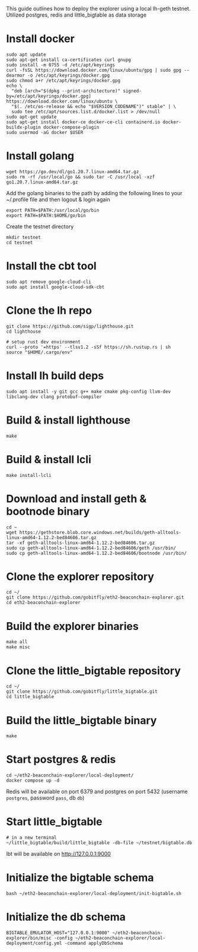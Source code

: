 This guide outlines how to deploy the explorer using a local lh-geth testnet. Utilized postgres, redis and little_bigtable as data storage

# Install docker
```
sudo apt update
sudo apt-get install ca-certificates curl gnupg
sudo install -m 0755 -d /etc/apt/keyrings
curl -fsSL https://download.docker.com/linux/ubuntu/gpg | sudo gpg --dearmor -o /etc/apt/keyrings/docker.gpg
sudo chmod a+r /etc/apt/keyrings/docker.gpg
echo \
  "deb [arch="$(dpkg --print-architecture)" signed-by=/etc/apt/keyrings/docker.gpg] https://download.docker.com/linux/ubuntu \
  "$(. /etc/os-release && echo "$VERSION_CODENAME")" stable" | \
  sudo tee /etc/apt/sources.list.d/docker.list > /dev/null
sudo apt-get update
sudo apt-get install docker-ce docker-ce-cli containerd.io docker-buildx-plugin docker-compose-plugin
sudo usermod -aG docker $USER
```
# Install golang
```
wget https://go.dev/dl/go1.20.7.linux-amd64.tar.gz
sudo rm -rf /usr/local/go && sudo tar -C /usr/local -xzf go1.20.7.linux-amd64.tar.gz
```
Add the golang binaries to the path by adding the following lines to your ~/.profile file and then logout & login again
```
export PATH=$PATH:/usr/local/go/bin
export PATH=$PATH:$HOME/go/bin
```
Create the testnet directory
```
mkdir testnet
cd testnet
```
# Install the cbt tool
```
sudo apt remove google-cloud-cli
sudo apt install google-cloud-sdk-cbt
```
# Clone the lh repo
```
git clone https://github.com/sigp/lighthouse.git 
cd lighthouse
```
```
# setup rust dev environment
curl --proto '=https' --tlsv1.2 -sSf https://sh.rustup.rs | sh 
source "$HOME/.cargo/env"
```
# Install lh build deps
```
sudo apt install -y git gcc g++ make cmake pkg-config llvm-dev libclang-dev clang protobuf-compiler
```
# Build & install lighthouse
```
make
```
# Build & install lcli
```
make install-lcli
```
# Download and install geth & bootnode binary
```
cd ~
wget https://gethstore.blob.core.windows.net/builds/geth-alltools-linux-amd64-1.12.2-bed84606.tar.gz
tar -xf geth-alltools-linux-amd64-1.12.2-bed84606.tar.gz
sudo cp geth-alltools-linux-amd64-1.12.2-bed84606/geth /usr/bin/
sudo cp geth-alltools-linux-amd64-1.12.2-bed84606/bootnode /usr/bin/
```
# Clone the explorer repository
```
cd ~/
git clone https://github.com/gobitfly/eth2-beaconchain-explorer.git
cd eth2-beaconchain-explorer
```
# Build the explorer binaries
```
make all
make misc
```
# Clone the little_bigtable repository
```
cd ~/
git clone https://github.com/gobitfly/little_bigtable.git
cd little_bigtable
```
# Build the little_bigtable binary
```
make
```
# Start postgres & redis
```
cd ~/eth2-beaconchain-explorer/local-deployment/
docker compose up -d
```
Redis will be available on port 6379 and postgres on port 5432 (username `postgres`, password `pass`, db `db`)
# Start little_bigtable
```
# in a new terminal
~/little_bigtable/build/little_bigtable -db-file ~/testnet/bigtable.db
```
lbt will be available on http://127.0.0.1:9000
# Initialize the bigtable schema
```
bash ~/eth2-beaconchain-explorer/local-deployment/init-bigtable.sh
```
# Initialize the db schema
```
BIGTABLE_EMULATOR_HOST="127.0.0.1:9000" ~/eth2-beaconchain-explorer/bin/misc -config ~/eth2-beaconchain-explorer/local-deployment/config.yml -command applyDbSchema
```
